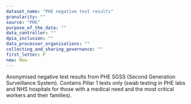 ```yaml
---
dataset_name: "PHE negative test results"
granularity: ""
source: "PHE"
purpose_of_the_data: ""
data_controller: ""
dpia_inclusion: ""
data_processor_organisations: ""
collecting_and_sharing_governance: ""
first_letter: P
new: New
---
```

Anonymised negative test results from PHE SGSS (Second Generation Surveillance System). Contains Pillar 1 tests only (swab testing in PHE labs and NHS hospitals for those with a medical need and the most critical workers and their families).